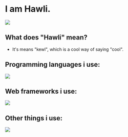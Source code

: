 # I am Hawli.

![](https://komarev.com/ghpvc/?username=hawl1)

## What does "Hawli" mean?
- It's means "kewl", which is a cool way of saying "cool".

## Programming languages i use:

<img src="https://skillicons.dev/icons?i=js,ts,go,lua,py,php,nodejs" />

## Web frameworks i use:

<img src="https://skillicons.dev/icons?i=laravel,express,flask"/>
</p>

## Other things i use:

<img src="https://skillicons.dev/icons?i=blender,mysql,figma,docker,webpack,sketchup"/>
